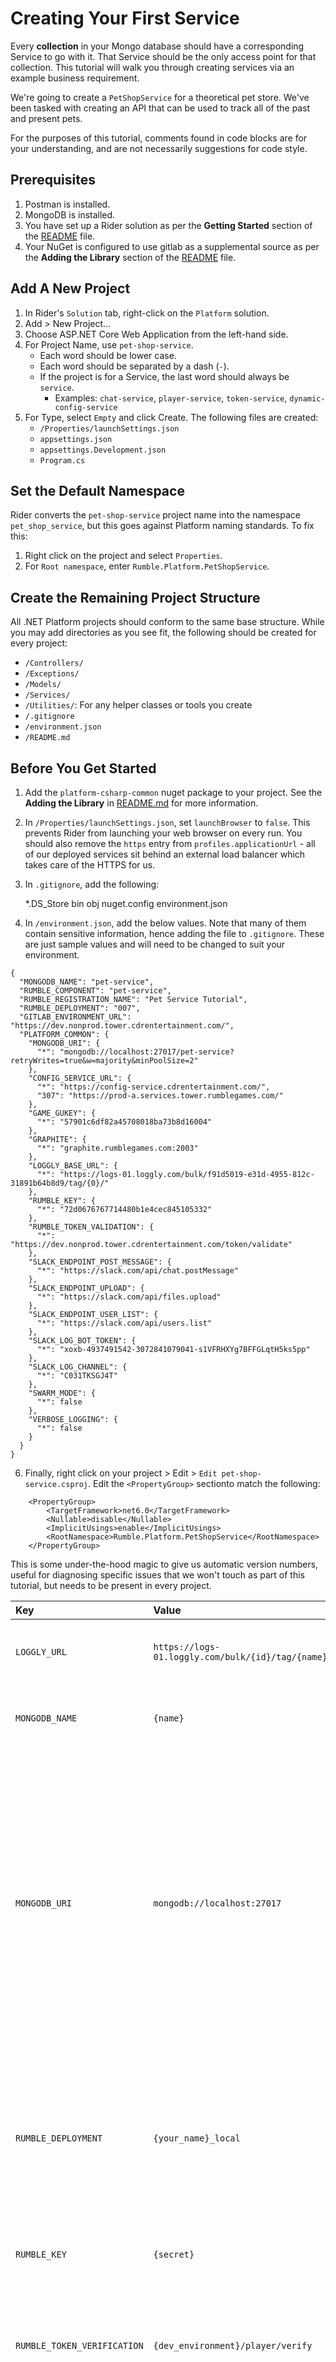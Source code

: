 # Creating Your First Service

Every **collection** in your Mongo database should have a corresponding Service to go with it.  That Service should be the only access point for that collection.  This tutorial will walk you through creating services via an example business requirement.

We're going to create a `PetShopService` for a theoretical pet store.  We've been tasked with creating an API that can be used to track all of the past and present pets.

For the purposes of this tutorial, comments found in code blocks are for your understanding, and are not necessarily suggestions for code style.

## Prerequisites

1. Postman is installed.
2. MongoDB is installed.
3. You have set up a Rider solution as per the **Getting Started** section of the [README](README.md) file.
4. Your NuGet is configured to use gitlab as a supplemental source as per the **Adding the Library** section of the [README](README.md) file.

## Add A New Project

1. In Rider's `Solution` tab, right-click on the `Platform` solution.
2. Add > New Project...
3. Choose ASP.NET Core Web Application from the left-hand side.
4. For Project Name, use `pet-shop-service`.
	* Each word should be lower case.
	* Each word should be separated by a dash (`-`).
	* If the project is for a Service, the last word should always be `service`.
		* Examples: `chat-service`, `player-service`, `token-service`, `dynamic-config-service`
5. For Type, select `Empty` and click Create.  The following files are created:
	* `/Properties/launchSettings.json`
	* `appsettings.json`
	* `appsettings.Development.json`
	* `Program.cs`
	
## Set the Default Namespace

Rider converts the `pet-shop-service` project name into the namespace `pet_shop_service`, but this goes against Platform naming standards.  To fix this:

1. Right click on the project and select `Properties`.
2. For `Root namespace`, enter `Rumble.Platform.PetShopService`.

## Create the Remaining Project Structure

All .NET Platform projects should conform to the same base structure.  While you may add directories as you see fit, the following should be created for every project:
* `/Controllers/`
* `/Exceptions/`
* `/Models/`
* `/Services/`
* `/Utilities/`: For any helper classes or tools you create
* `/.gitignore`
* `/environment.json`
* `/README.md`

## Before You Get Started

1.  Add the `platform-csharp-common` nuget package to your project.  See the **Adding the Library** in [README.md](README.md) for more information.
2. In `/Properties/launchSettings.json`, set `launchBrowser` to `false`.  This prevents Rider from launching your web browser on every run.  You should also remove the `https` entry from `profiles.applicationUrl` - all of our deployed services sit behind an external load balancer which takes care of the HTTPS for us.


4. In `.gitignore`, add the following:


	*.DS_Store
	bin
	obj
	nuget.config
	environment.json

5. In `/environment.json`, add the below values.  Note that many of them contain sensitive information, hence adding the file to `.gitignore`.  These are just sample values and will need to be changed to suit your environment.


```
{
  "MONGODB_NAME": "pet-service",
  "RUMBLE_COMPONENT": "pet-service",
  "RUMBLE_REGISTRATION_NAME": "Pet Service Tutorial",
  "RUMBLE_DEPLOYMENT": "007",
  "GITLAB_ENVIRONMENT_URL":  "https://dev.nonprod.tower.cdrentertainment.com/",
  "PLATFORM_COMMON": {
	"MONGODB_URI": {
	  "*": "mongodb://localhost:27017/pet-service?retryWrites=true&w=majority&minPoolSize=2"
	},
	"CONFIG_SERVICE_URL": {
	  "*": "https://config-service.cdrentertainment.com/",
	  "307": "https://prod-a.services.tower.rumblegames.com/"
	},
	"GAME_GUKEY": {
	  "*": "57901c6df82a45708018ba73b8d16004"
	},
	"GRAPHITE": {
	  "*": "graphite.rumblegames.com:2003"
	},
	"LOGGLY_BASE_URL": {
	  "*": "https://logs-01.loggly.com/bulk/f91d5019-e31d-4955-812c-31891b64b8d9/tag/{0}/"
	},
	"RUMBLE_KEY": {
	  "*": "72d0676767714480b1e4cec845105332"
	},
	"RUMBLE_TOKEN_VALIDATION": {
	  "*": "https://dev.nonprod.tower.cdrentertainment.com/token/validate"
	},
	"SLACK_ENDPOINT_POST_MESSAGE": {
	  "*": "https://slack.com/api/chat.postMessage"
	},
	"SLACK_ENDPOINT_UPLOAD": {
	  "*": "https://slack.com/api/files.upload"
	},
	"SLACK_ENDPOINT_USER_LIST": {
	  "*": "https://slack.com/api/users.list"
	},
	"SLACK_LOG_BOT_TOKEN": {
	  "*": "xoxb-4937491542-3072841079041-s1VFRHXYg7BFFGLqtH5ks5pp"
	},
	"SLACK_LOG_CHANNEL": {
	  "*": "C031TKSGJ4T"
	},
	"SWARM_MODE": {
	  "*": false
	},
	"VERBOSE_LOGGING": {
	  "*": false
	}
  }
}
```

6. Finally, right click on your project > Edit > `Edit pet-shop-service.csproj`.  Edit the `<PropertyGroup>` sectionto match the following:

```
	<PropertyGroup>
		<TargetFramework>net6.0</TargetFramework>
		<Nullable>disable</Nullable>
		<ImplicitUsings>enable</ImplicitUsings>
		<RootNamespace>Rumble.Platform.PetShopService</RootNamespace>
	</PropertyGroup>
```

This is some under-the-hood magic to give us automatic version numbers, useful for diagnosing specific issues that we won't touch as part of this tutorial, but needs to be present in every project.


| Key                         | Value                                             | Notes                                                                                                                                                                                                                                       |
|:----------------------------|:--------------------------------------------------|---------------------------------------------------------------------------------------------------------------------------------------------------------------------------------------------------------------------------------------------|
| `LOGGLY_URL`                | `https://logs-01.loggly.com/bulk/{id}/tag/{name}` | The link to a Loggly instance.  Ask `#coders` for a valid link.                                                                                                                                                                             |
| `MONGODB_NAME`              | `{name}`                                          | The name of the database you wish to connect to in MongoDB.                                                                                                                                                                                 |
| `MONGODB_URI`               | `mongodb://localhost:27017`                       | The connection string for MongoDB.  Avoid connecting to any database other than the DEV environment unless you have a very good reason to do otherwise.  Ask DevOps for a Mongo database and connection string for your service when ready. |
| `RUMBLE_DEPLOYMENT`         | `{your_name}_local`                               | Identifies your system in logs.  **IMPORTANT:** Without "local" in this field, you will not see any Log information in your console window!                                                                                                 |
| `RUMBLE_KEY`                | `{secret}`                                        | Ask DevOps or Platform for where to find this value.                                                                                                                                                                                        |
| `RUMBLE_TOKEN_VERIFICATION` | `{dev_environment}/player/verify`                 | Use the value for platform services from the Dynamic Config for the dev environment.                                                                                                                                                        |
| `VERBOSE_LOGGING`           | false                                             | Logs fall into various categories for severity.  VERBOSE is the most minor and is disabled by default.  Enable this to see all logs in your console.                                                                                        |

## Create A Startup Class

With .NET 5, this step was unnecessary; however, .NET 6 changed the default project structure.  This is solved easily enough: right-click on your project and add `Startup.cs`.  From here, we will build out our service configuration.

```
using RCL.Logging;
using Rumble.Platform.Common.Web;

namespace Rumble.Platform.PetShopService;

public class Startup : PlatformStartup
{
    protected override PlatformOptions Configure(PlatformOptions options) => options
        .SetProjectOwner(Owner.Will);
}
```

At its most basic, this is all we need to get started.  The indentation might look funky right now, but the `PlatformOptions` class uses method chaining to configure our service.  This tutorial is intended for a high-level view only, but if you're curious what other parts can be configured, refer to the <TODO> section.

Normally, `Startup.cs` would require you to create singletons of all of your services, add filters, and set JSON serialization options (among other tasks).  However, much of this can be standardized by `platform-csharp-common` so that all of our services behave the same.

However, there is one major configuration change we should make.  Not all services have the same performance requirements, and our common library will automatically log warnings / errors / critical errors when an endpoint takes too long to respond.  While they do have default values, it's good practice to set them up for each project.  Some services will need more time to complete their work than others.

We can accomplish this by continuing the method chain for `PlatformOptions`:

```
using RCL.Logging;
using Rumble.Platform.Common.Web;

namespace Rumble.Platform.PetShopService;

public class Startup : PlatformStartup
{
    protected override PlatformOptions Configure(PlatformOptions options) => options
        .SetProjectOwner(Owner.Will)
        .SetPerformanceThresholds(warnMS: 500, errorMS: 2_000, criticalMS: 30_000);
}
```

With this configuration, `platform-csharp-common` will log warnings, errors, and critical errors at 500ms, 2s, and 30s respectively.  While working locally, is very likely to trigger a ton of warnings and errors, though, since debug configurations are much slower.  We can prevent spam with preprocessing directives:

```
public class Startup : PlatformStartup
{
    protected override PlatformOptions Configure(PlatformOptions options) => options
        .SetProjectOwner(Owner.Will)
#if DEBUG
        .SetPerformanceThresholds(warnMS: 5_000, errorMS: 20_000, criticalMS: 300_000);
#else
        .SetPerformanceThresholds(warnMS: 500, errorMS: 2_000, criticalMS: 30_000);
#endif
}
```

This should be enough to prevent log spam when working locally, but still use our limits when the code is deployed.  This will probably still log issues when we're paused on breakpoints, but should at least reduce the amount of logs we have to sift through.

## Reference the Startup Class from `Program.cs`

.NET 6 began using a different template for their default `Program.cs` file, so replace the contents with the following code, which was the previous standard:

```
using System.Reflection;
using Rumble.Platform.PetShopService;

namespace Rumble.Platform.PetShopService;

public class Program
{
    public static void Main(string[] args)
    {
        if (args.Contains("-version"))
        {
            AssemblyName assembly = Assembly.GetExecutingAssembly().GetName();
            Console.WriteLine($"{assembly.Name}:{assembly.Version}");
            return;
        }
        CreateHostBuilder(args).Build().Run();
    }

    public static IHostBuilder CreateHostBuilder(string[] args) =>
        Host.CreateDefaultBuilder(args)
            .ConfigureWebHostDefaults(webBuilder => { webBuilder.UseStartup<Startup>(); });
}
```

`Main()` is just the entry point for our application.  The conditional statement in there is what enables our continuous integration (CI) process to tag commits with version numbers.

Meanwhile, `CreateHostBuilder()` is responsible for actually running our service and initializing everything as per our startup classes.  Your service can technically run now, but without any logic in it, it won't actually have any functionality.  

Next, we'll explore how we deal with data in and data out through the use of Models.

## Create A Model

First, we need to define what our data needs to look like.  Let's start by adding a `Pet` with some initial properties to our `Models` directory:


	public class Pet : PlatformCollectionDocument
	{
	    public string Name { get; private set; }
	    public DateTime? AdoptedDate { get; private set; }
	    public DateTime Birthday { get; private set; }
	    public DateTime IntakeDate { get; private set; }
	    public float Price { get; private set; }

	    // A default constructor is needed to support platform-common functionality.
	    // Use this to set default values - including invalid ones if necessary.
	    public Pet()
	    {
	        IntakeDate = DateTime.Now;
	        Price = 100;
	    }

	    public Pet(string name, float price, DateTime? intake = null, DateTime? birthday = null)
	    {
	        Name = name;
	        IntakeDate = intake ?? DateTime.Now;
	        Price = price;
	        Birthday = birthday ?? IntakeDate;	// We may not always know their birthday
	    }
	}

We've created very basic properties to track information on pets.  However, we're still missing key information; our service still needs to know how to de/serialize our model.  To do that, we need to add some **Attributes**.  There are two important attributes we need:
	
* `[BsonElement]`: Short for "binary JSON", this is the primary method for service <-> MongoDB transfer.
* `[JsonPropertyName]`: This is the primary method for service <-> client transfer.

As per Platform best practices, we should have different keys, one `FRIENDLY_KEY` and one `DB_KEY`. Database keys are shorthand and can be useful to keep Mongo clean and not looking like a word-wall.  A DB key also makes our data more secure in that, as an `internal` constant, we know that only this particular service knows what keys to look for.

	...
	// Naming here is subjective.  The keys should be abbreviated or shortened where possible,
	// but should still be relatively easy to read.  Use your judgment.
	internal const string DB_KEY_ADOPTION_DATE = "adpt";     // "Adopt"
	internal const string DB_KEY_BIRTHDAY = "brth";          // "Birth"
	internal const string DB_KEY_INTAKE_DATE = "rcv";        // "Received"
	internal const string DB_KEY_NAME = "name";
	internal const string DB_KEY_PRICE = "cost";

	// Technically, a key with the same name as its property is redundant.  However, they're very
	// useful in case the code is ever refactored.  Making sure the serialized value remains the same
	// is a high priority to support front-end development.
	public const string FRIENDLY_KEY_ADOPTION_DATE = "adoptedOn";
	public const string FRIENDLY_KEY_BIRTHDAY = "birthday";
	public const string FRIENDLY_KEY_INTAKE_DATE = "intake";
	public const string FRIENDLY_KEY_NAME = "name";
	public const string FRIENDLY_KEY_PRICE = "price";

	[BsonElement(DB_KEY_NAME)]
	[JsonInclude, JsonPropertyName(FRIENDLY_KEY_NAME)]
	public string Name { get; private set; }
	
	// Note the BsonIgnoreIfNull and the NullValueHandling differences.
	// Generally, it's a good idea to omit null or default values, but can be desirable depending on the situation.
	[BsonElement(DB_KEY_ADOPTION_DATE), BsonIgnoreIfNull]
	[JsonPropertyName(FRIENDLY_KEY_ADOPTION_DATE), JsonIgnore(Condition = JsonIgnoreCondition.WhenWritingNull)]
	public DateTime? AdoptedDate { get; private set; }
	
	[BsonElement(DB_KEY_BIRTHDAY)]
	[JsonPropertyName(FRIENDLY_KEY_BIRTHDAY)]
	public DateTime Birthday { get; private set; }
	
	[BsonElement(DB_KEY_INTAKE_DATE)]
	[JsonPropertyName(FRIENDLY_KEY_INTAKE_DATE)]
	public DateTime IntakeDate { get; private set; }
	
	[BsonElement(DB_KEY_PRICE), BsonIgnoreIfDefault]
	[JsonPropertyName(FRIENDLY_KEY_PRICE), JsonIgnore(Condition = JsonIgnoreCondition.WhenWritingNull)]
	public float Price { get; private set; }
	...

While this looks like an intimidating amount of work just for data persistence, keep in mind that it won't often change.  Before we move on, let's add one more property.  We want to track how many days an animal has been in the pet store.  However, since we have an `IntakeDate`, it doesn't make sense to store this as a separate value or record it in MongoDB.  We can calculate it as needed with a getter property.

	...
	public const string FRIENDLY_KEY_DAYS_IN_CARE = "daysInCare";
	...
	[BsonIgnore]	// We don't need a DB_KEY since this won't be stored in MongoDB.
	[JsonProperty(PropertyName = FRIENDLY_KEY_DAYS_IN_CARE)]
	public int DaysInCare => (int)(AdoptedDate ?? DateTime.Now).Subtract(IntakeDate).TotalDays;
	...

Because all of our properties must be set privately, we'll want a method to alter our `AdoptedDate` when a pet goes to their "forever home":

	...
	public void Adopt(DateTime? date = null) => AdoptedDate = date ?? DateTime.Now;
	...

In practice, we would probably add more functionality to this method.  However, we'll keep it simple at the moment.

And finally, to provide useful errors to the client, all models should have a `Validate()` method:

```
protected override void Validate(out List<string> errors)
{
    errors = new List<string>();
    if (Name == null)
        errors.Add("Name cannot be null!");
}
```

Validate is used by platform-common to make sure we don't have any unexpected data.  Or perhaps it's more accurate to say that it can better provide us with information when there are attempts at giving us bad data.

Now we're ready to create our service.

## Create A Service Class

With our `Pet` model completed, we now need to add a respective `PetService` to our `Services` directory.  This class will act as our interface to and from MongoDB.  All services are **singletons**; only one instance of them can ever exist at one time.  The base class already gives you the basic CRUD operations - create, read, update, and delete - but anything else will need to be created.

	public class PetService: PlatformMongoService<Pet>
	{
	    public PetService() : base("pets") { }
	}

There's a lot of behind-the-scenes magic happening in the base class regarding configuration here, but there are only two important takeaways for now.  The type specified in the angle brackets next to the base class links the service to your previously-built model, and the base constructor sets the MongoDB collection name to use with your model.

## Create A New Controller

Finally, we need to add a controller.  Controllers are responsible for handling the routing for our API; they should contain minimal logic, instead relying on our Models and Services to do all of the work.  Controller methods ideally are short, sweet, and very readable.

Let's start simple with just the bare minimum:

```
[Route("pet")]
public class PetController : PlatformController
{
    private readonly PetService _petService;

    public PetController(PetService petService, IConfiguration config) : base(config) => _petService = petService;
}
```

Our attribute at the top of the Controller tell .NET to route all web requests to `/pets/` to this class.  We currently have one endpoint in our Controller that's added by platform-common - `/pets/health` - which can be used to check in on our project and make sure any related microservices are still up and running.

In the constructor, there's some wizardry afoot, and it needs a small explanation.  APIs in .NET rely on **dependency injection**.  When our project is starting up, .NET recognizes that this controller needs our PetService class in order to be created.  Consequently, when the Controller is instantiated, it is passed the PetService singleton when it is created.

Whenever you need access to a Service within your Controllers, all you have to do is add it to your constructor and store it in a private reference variable (in this case, `_petService`).  You don't need to call on the constructor yourself.

Now let's add a few more endpoints to round out our service.  We need to list all of the Pets in our care, receive a Pet, and adopt one out.

	...
	[HttpGet]
	public ObjectResult List() => Ok(CollectionResponseObject(_petService.List()));
	
	[HttpPost, Route("add")]
	public ObjectResult Add()
	{
	    Pet incoming = Require<Pet>("pet");
	
	    _petService.Create(incoming);
	
	    return Ok(incoming.ResponseObject);
	}
	
	[HttpPatch, Route("adopt")]
	public ObjectResult Adopt()
	{
	    string id = Require<string>("id");
	    Pet outgoing = _petService.Get(id);
	
	    outgoing.Adopt();
	    _petService.Update(outgoing);
	
	    return Ok(outgoing.ResponseObject);
	}
	...

The `Require<Type>` function is a feature of the PlatformController.  This looks through the HTTP request's body for a specific key.  It's performing two important roles in the above endpoints:

1. In `/pets/adopt`, it's simply pulling in a string value with the key of `id` from the body.  This body looks like:


	{ "id": "deadbeefdeadbeef" }

2. In `/pets/add`, it's doing something more interesting: it's creating a `Pet` from the JSON in the body.  The controller tries to automatically cast this JSON into one of our objects.  This body could look like:


	{
	  "pet": {
	    "name": "Fluffy",
	    "price": 120
	  }
	}

## Test the API

We're now ready to test the API!  Run the project in debug mode and create a collection of endpoints in Postman for each of the four in our `PetController`.

## Creating Custom Exceptions

You may have noticed that with our current endpoints, pets can actually be adopted multiple times, but it doesn't really make sense for that to ever happen.  This is where custom exceptions come in.

In our `Exceptions` directory, add a new `AlreadyAdoptedException` class:

	public class AlreadyAdoptedException : PlatformException
	{
	    public Pet Pet { get; private set; }

	    public AlreadyAdoptedException(Pet pet) : base("Pet was previously adopted and cannot be adopted again.")
	    {
	        Pet = pet;
	    }
	}

Next, in `Pet.Adopt()`, throw the new exception:

	public void Adopt(DateTime? date = null)
	{
	    if (AdoptedDate != null)
	        throw new AlreadyAdoptedException(this);
	    AdoptedDate = date ?? DateTime.Now;
	}

Now, if we try to adopt an already-adopted pet, we'll get an error - and an entry in Loggly informing us this happened.  Creating custom exceptions is the best way to add data to our Loggly entries; simply add the properties you wish to track and pass data through to the constructor.

## Adding Token-Based Authorization

For the last step in this tutorial, we're going to secure our endpoints behind the same tokens that are used for everything else in Platform projects.  Within the `PetController`, add the attribute `RequireAuth`:

	...
	[ApiController, Route("pets"), RequireAuth]
	public class PetController : PlatformController
	{
	    ...

This will require standard tokens for all endpoints.  `RequireAuth` can be used on classes or individual methods, but for the purposes of this tutorial, we'll just secure the entire controller.  However, there's on endpoint that we want to be publicly available: `List()`.

We can make an exemption for this endpoint with a method-level attribute: `NoAuth`:

	...
    [HttpGet, NoAuth]
    public ObjectResult List() => Ok(CollectionResponseObject(_petService.List()));
	    ...

We can also go the other direction and require admin privileges instead:

	[HttpGet, RequireAuth(TokenType.ADMIN_TOKEN)]
	public ObjectResult List() => Ok(CollectionResponseObject(_petService.List()));

Now, if you return to your Postman collection, you will notice that the only endpoint that you can get a successful response from is one with a `NoAuth` added to it.  For each of the other endpoints, you will have to add a valid token to the Authorization in Postman, and the endpoint for listing all pets requires an Admin token.  If you need a valid token to test with, ask Will for a new token.

Once you've implemented token auth, you can then access details about the client by using the Controller's property `Token` in the body of your endpoints.

## Summary & Next Steps

In this tutorial, we've created a brand new service from scratch.  We created a model to send data between MongoDB and the client, created custom exceptions for better logging, and secured our endpoints with tokens.

All that's left is to apply these same steps and concepts to the next project!